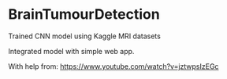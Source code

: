 # BrainTumourDetection
Trained CNN model using Kaggle MRI datasets

Integrated model with simple web app.

With help from:
https://www.youtube.com/watch?v=jztwpsIzEGc
